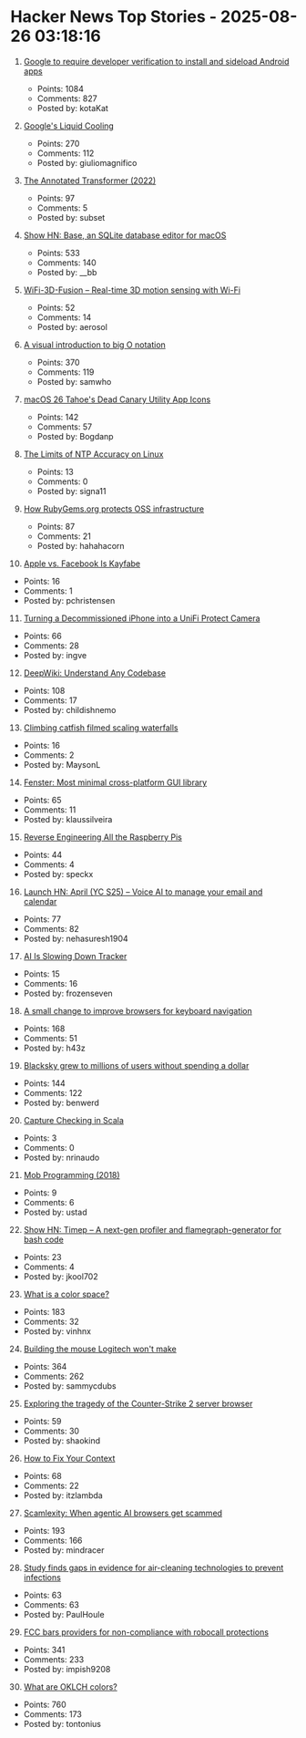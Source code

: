 # Hacker News Top Stories - 2025-08-26 03:18:16

1. [Google to require developer verification to install and sideload Android apps](https://9to5google.com/2025/08/25/android-apps-developer-verification/)
   - Points: 1084
   - Comments: 827
   - Posted by: kotaKat

2. [Google's Liquid Cooling](https://chipsandcheese.com/p/googles-liquid-cooling-at-hot-chips)
   - Points: 270
   - Comments: 112
   - Posted by: giuliomagnifico

3. [The Annotated Transformer (2022)](https://nlp.seas.harvard.edu/annotated-transformer/)
   - Points: 97
   - Comments: 5
   - Posted by: subset

4. [Show HN: Base, an SQLite database editor for macOS](https://menial.co.uk/base/)
   - Points: 533
   - Comments: 140
   - Posted by: __bb

5. [WiFi-3D-Fusion – Real-time 3D motion sensing with Wi-Fi](https://github.com/MaliosDark/wifi-3d-fusion)
   - Points: 52
   - Comments: 14
   - Posted by: aerosol

6. [A visual introduction to big O notation](https://samwho.dev/big-o/)
   - Points: 370
   - Comments: 119
   - Posted by: samwho

7. [macOS 26 Tahoe's Dead Canary Utility App Icons](https://daringfireball.net/2025/08/macos_26_tahoes_dead_canary_utility_app_icons)
   - Points: 142
   - Comments: 57
   - Posted by: Bogdanp

8. [The Limits of NTP Accuracy on Linux](https://scottstuff.net/posts/2025/05/19/ntp-limits/)
   - Points: 13
   - Comments: 0
   - Posted by: signa11

9. [How RubyGems.org protects OSS infrastructure](https://blog.rubygems.org/2025/08/25/rubygems-security-response.html)
   - Points: 87
   - Comments: 21
   - Posted by: hahahacorn

10. [Apple vs. Facebook Is Kayfabe](https://infrequently.org/2025/08/apple-vs-fb-kayfabe/)
   - Points: 16
   - Comments: 1
   - Posted by: pchristensen

11. [Turning a Decommissioned iPhone into a UniFi Protect Camera](https://www.caseyliss.com/2025/8/15/a-rube-goldberg-camera)
   - Points: 66
   - Comments: 28
   - Posted by: ingve

12. [DeepWiki: Understand Any Codebase](https://www.aitidbits.ai/p/deepwiki)
   - Points: 108
   - Comments: 17
   - Posted by: childishnemo

13. [Climbing catfish filmed scaling waterfalls](https://www.science.org/content/article/thousands-climbing-catfish-filmed-scaling-waterfalls)
   - Points: 16
   - Comments: 2
   - Posted by: MaysonL

14. [Fenster: Most minimal cross-platform GUI library](https://github.com/zserge/fenster)
   - Points: 65
   - Comments: 11
   - Posted by: klaussilveira

15. [Reverse Engineering All the Raspberry Pis](https://www.jeffgeerling.com/blog/2025/reverse-engineering-all-raspberry-pis)
   - Points: 44
   - Comments: 4
   - Posted by: speckx

16. [Launch HN: April (YC S25) – Voice AI to manage your email and calendar](undefined)
   - Points: 77
   - Comments: 82
   - Posted by: nehasuresh1904

17. [AI Is Slowing Down Tracker](https://aislowdown.replit.app/)
   - Points: 15
   - Comments: 16
   - Posted by: frozenseven

18. [A small change to improve browsers for keyboard navigation](https://b.43z.one/2025-07-22/)
   - Points: 168
   - Comments: 51
   - Posted by: h43z

19. [Blacksky grew to millions of users without spending a dollar](https://newpublic.substack.com/p/how-blacksky-grew-to-millions-of)
   - Points: 144
   - Comments: 122
   - Posted by: benwerd

20. [Capture Checking in Scala](https://nrinaudo.github.io/articles/capture_checking.html)
   - Points: 3
   - Comments: 0
   - Posted by: nrinaudo

21. [Mob Programming (2018)](https://mobprogramming.org/)
   - Points: 9
   - Comments: 6
   - Posted by: ustad

22. [Show HN: Timep – A next-gen profiler and flamegraph-generator for bash code](https://github.com/jkool702/timep)
   - Points: 23
   - Comments: 4
   - Posted by: jkool702

23. [What is a color space?](https://www.makingsoftware.com/chapters/color-spaces-models-and-gamuts)
   - Points: 183
   - Comments: 32
   - Posted by: vinhnx

24. [Building the mouse Logitech won't make](https://samwilkinson.io/posts/2025-08-24-mx-ergo-mods)
   - Points: 364
   - Comments: 262
   - Posted by: sammycdubs

25. [Exploring the tragedy of the Counter-Strike 2 server browser](https://bphilip.uk/blog/2025-08-25-the-cs2-server-browser-where-community-goes-to-die/)
   - Points: 59
   - Comments: 30
   - Posted by: shaokind

26. [How to Fix Your Context](https://www.dbreunig.com/2025/06/26/how-to-fix-your-context.html)
   - Points: 68
   - Comments: 22
   - Posted by: itzlambda

27. [Scamlexity: When agentic AI browsers get scammed](https://guard.io/labs/scamlexity-we-put-agentic-ai-browsers-to-the-test-they-clicked-they-paid-they-failed)
   - Points: 193
   - Comments: 166
   - Posted by: mindracer

28. [Study finds gaps in evidence for air-cleaning technologies to prevent infections](https://news.cuanschutz.edu/news-stories/study-finds-gaps-in-evidence-for-air-cleaning-technologies-designed-to-prevent-respiratory-infections)
   - Points: 63
   - Comments: 63
   - Posted by: PaulHoule

29. [FCC bars providers for non-compliance with robocall protections](https://docs.fcc.gov/public/attachments/DOC-414073A1.txt)
   - Points: 341
   - Comments: 233
   - Posted by: impish9208

30. [What are OKLCH colors?](https://jakub.kr/components/oklch-colors)
   - Points: 760
   - Comments: 173
   - Posted by: tontonius

